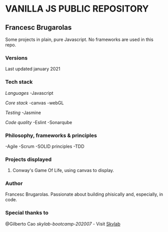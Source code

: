VANILLA JS PUBLIC REPOSITORY
============================
Francesc Brugarolas
-------------------

Some projects in plain, pure Javascript. No frameworks are used in this repo.

### Versions

Last updated january 2021

### Tech stack

*Languages*
-Javascript

*Core stack*
-canvas
-webGL

*Testing*
-Jasmine

*Code quality*
-Eslint
-Sonarqube

### Philosophy, frameworks & principles

-Agile
-Scrum
-SOLID principles
-TDD

### Projects displayed

1. Conway's Game Of Life, using canvas to display.


### Author

Francesc Brugarolas. Passionate about building phisically and, especially, in code.

### Special thanks to

@Gilberto Cao
*skylab-bootcamp-202007* - Visit [Skylab](https://www.skylabcoders.com/es/)